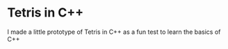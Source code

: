 # Tetris in C++
I made a little prototype of Tetris in C++ as a fun test to learn the basics of C++
